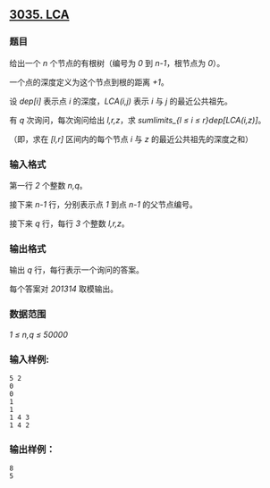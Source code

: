 ## [3035. LCA](https://www.acwing.com/problem/content/3038/)

### 题目

给出一个 *n* 个节点的有根树（编号为 *0* 到 *n-1*，根节点为 *0*）。

一个点的深度定义为这个节点到根的距离 *+1*。

设 *dep[i]* 表示点 *i* 的深度，*LCA(i,j)* 表示 *i* 与 *j* 的最近公共祖先。

有 *q* 次询问，每次询问给出 *l,r,z*，求 *sumlimits_{l ≤ i ≤ r}dep[LCA(i,z)]*。

（即，求在 *[l,r]* 区间内的每个节点 *i* 与 *z* 的最近公共祖先的深度之和）

### 输入格式

第一行 *2* 个整数 *n,q*。

接下来 *n-1* 行，分别表示点 *1* 到点 *n-1* 的父节点编号。

接下来 *q* 行，每行 *3* 个整数 *l,r,z*。

### 输出格式

输出 *q* 行，每行表示一个询问的答案。

每个答案对 *201314* 取模输出。

### 数据范围

*1 ≤ n,q ≤ 50000*

### 输入样例:

```
5 2
0
0
1
1
1 4 3
1 4 2
```

### 输出样例：

```
8
5
```
